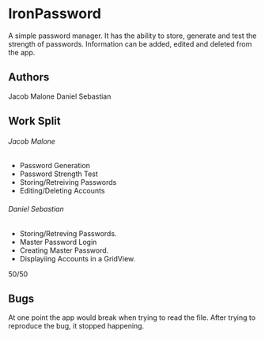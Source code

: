 IronPassword
============

A simple password manager. It has the ability to store, generate and test the strength of passwords. Information can be added, edited and deleted from the app.


Authors
-------
Jacob Malone
Daniel Sebastian

Work Split
----------
###### Jacob Malone
- Password Generation
- Password Strength Test
- Storing/Retreiving Passwords
- Editing/Deleting Accounts

###### Daniel Sebastian
- Storing/Retreving Passwords.
- Master Password Login
- Creating Master Password.
- Displayiing Accounts in a GridView.

50/50 

Bugs
----
At one point the app would break when trying to read the file. After trying to reproduce the bug, it stopped happening.
